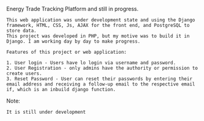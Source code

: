Energy Trade Tracking Platform and still in progress.

    This web application was under development state and using the Django framework, HTML, CSS, Js, AJAX for the front end, and PostgreSQL to store data.
    This project was developed in PHP, but my motive was to build it in Django. I am working day by day to make progress.
    
    Features of this project or web application:
    
    1. User login - Users have lo login via username and password.
    2. User Registration - only admins have the authority or permission to create users.
    3. Reset Password - User can reset their passwords by entering their email address and receiving a follow-up email to the respective email if, which is an inbuild django function.
    


Note: 

    It is still under development 